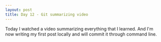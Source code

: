 ```yaml
---
layout: post
title: Day 12 - Git summarizing video
---
```

Today I watched a video summarizing everything that I learned. And I'm now writing my first post locally and will commit it through command line.
